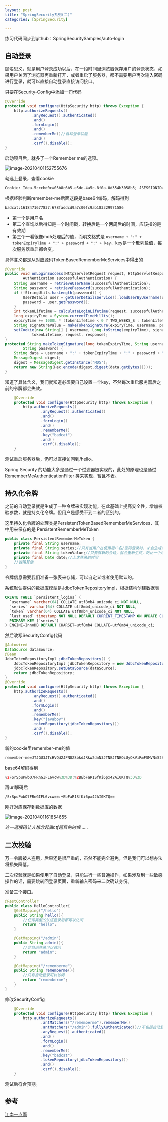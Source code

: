 ```yaml
---
layout: post
title: "SpringSecurity系列(二)"
categories: [SpringSecurity]

---
```


练习代码同步到github：SpringSecuritySamples/auto-login

## 自动登录

顾名思义，就是用户登录成功以后，在一段时间里浏览器保存用户的登录状态，如果用户关闭了浏览器再重新打开，或者重启了服务器，都不需要用户再次输入密码进行登录，就可以直接自动登录直接访问接口。

只要在Security-Config中添加一句代码

```java
@Override
protected void configure(HttpSecurity http) throws Exception {
    http.authorizeRequests()
            .anyRequest().authenticated()
            .and()
            .formLogin()
            .and()
            .rememberMe()//自动登录功能
            .and()
            .csrf().disable();
}
```

启动项目后，就多了一个Remember me的选项。

![image-20210401152755676](https://raw.githubusercontent.com/n1cef1sh/PhotoForBlog/main/img/image-20210401152755676.png)

勾选上登录，查看cookie

```xml
Cookie: Idea-5cccbd0c=05b8c6b5-e5de-4a5c-8f0a-0d354b3058b5; JSESSIONID=438EBD5C451B195DF99FE38AE9D5CC9D; remember-me=YmFkY2F0OjE2MTg0NzE2Nzc4Mzc6Njc4ZmFkZGNkOWE3YzAwZmM5YWIxODMzMjk5NzE1ODY
```

根据经验判断remember-me后面这段是base64编码，解码得到

```XML
badcat:1618471677837:678faddcd9a7c00fc9ab183329971586
```

- 第一个是用户名
- 第二个查询以后得知是一个时间戳，转换后是一个两周后的时间，应该指的是有效期
- 第三个一看很像md5处理后的值，而明文格式是 `username + ":" + tokenExpiryTime + ":" + password + ":" + key`，key是一个散列盐值，每次服务器重启都会变。

具体含义都是从对应源码TokenBasedRememberMeServices中得出的

```JAVA
@Override
public void onLoginSuccess(HttpServletRequest request, HttpServletResponse response,
        Authentication successfulAuthentication) {
    String username = retrieveUserName(successfulAuthentication);
    String password = retrievePassword(successfulAuthentication);
    if (!StringUtils.hasLength(password)) {
        UserDetails user = getUserDetailsService().loadUserByUsername(username);
        password = user.getPassword();
    }
    int tokenLifetime = calculateLoginLifetime(request, successfulAuthentication);
    long expiryTime = System.currentTimeMillis();
    expiryTime += 1000L * (tokenLifetime < 0 ? TWO_WEEKS_S : tokenLifetime);
    String signatureValue = makeTokenSignature(expiryTime, username, password);
    setCookie(new String[] { username, Long.toString(expiryTime), signatureValue },
            tokenLifetime, request, response);
}
protected String makeTokenSignature(long tokenExpiryTime, String username,
        String password) {
    String data = username + ":" + tokenExpiryTime + ":" + password + ":" + getKey();
    MessageDigest digest;
    digest = MessageDigest.getInstance("MD5");
    return new String(Hex.encode(digest.digest(data.getBytes())));
}
```

知道了具体含义，我们就知道必须要自己设置一个key，不然每次重启服务器后之前的令牌都会失效。

```java
    @Override
    protected void configure(HttpSecurity http) throws Exception {
        http.authorizeRequests()
                .anyRequest().authenticated()
                .and()
                .formLogin()
                .and()
                .rememberMe()
                .key("badcat")
                .and()
                .csrf().disable();
    }
```

测试重启服务器后，仍可以直接访问到/hello。

Spring Security 的功能大多是通过一个过滤器链实现的，此处的原理也是通过RememberMeAuthenticationFilter 类来实现，暂且不表。

## 持久化令牌

之前的自动登录就是生成了一种令牌来实现功能，在此基础上提高安全性，增加校验参数，就是持久化令牌。但用户是感受不到二者的区别的。

这里持久化令牌的处理类是PersistentTokenBasedRememberMeServices，其中用来保存的是 PersistentRememberMeToken

```JAVA
public class PersistentRememberMeToken {
    private final String username;
    private final String series;//只有当用户在使用用户名/密码登录时，才会生成或者更新
    private final String tokenValue;//只要有新的会话，就会重新生成，防止一个用户多端登录
    private final Date date;//上次登录的时间
    //省略其他
}
```

令牌信息需要我们准备一张表来存储，可以自定义或者使用默认的。

系统默认提供的数据库模型是JdbcTokenRepositoryImpl，根据结构创建数据表

```sql
CREATE TABLE `persistent_logins` (
  `username` varchar(64) COLLATE utf8mb4_unicode_ci NOT NULL,
  `series` varchar(64) COLLATE utf8mb4_unicode_ci NOT NULL,
  `token` varchar(64) COLLATE utf8mb4_unicode_ci NOT NULL,
  `last_used` timestamp NOT NULL DEFAULT CURRENT_TIMESTAMP ON UPDATE CURRENT_TIMESTAMP,
  PRIMARY KEY (`series`)
) ENGINE=InnoDB DEFAULT CHARSET=utf8mb4 COLLATE=utf8mb4_unicode_ci;
```

然后改写SecurityConfig代码

```JAVA
@Autowired
DataSource dataSource;
@Bean
JdbcTokenRepositoryImpl jdbcTokenRepository() {
    JdbcTokenRepositoryImpl jdbcTokenRepository = new JdbcTokenRepositoryImpl();
    jdbcTokenRepository.setDataSource(dataSource);
    return jdbcTokenRepository;
}
@Override
protected void configure(HttpSecurity http) throws Exception {
    http.authorizeRequests()
            .anyRequest().authenticated()
            .and()
            .formLogin()
            .and()
            .rememberMe()
            .key("javaboy")
            .tokenRepository(jdbcTokenRepository())
            .and()
            .csrf().disable();
}
```

新的cookie里remember-me的值

```XML
remember-me=JTJGU3JTcHVQd2JPN0ZSbkdJRkw2dmN3JTNEJTNEOiUyQkViRmFSMVNmS2k2cHg0MkFJMEtUUSUzRCUzRA
```

base64解码得到

```JAVA
%2FSrSpuPwbO7FRnGIFL6vcw%3D%3D:%2BEbFaR1SfKi6px42AI0KTQ%3D%3D
```

再url解码后

```XML
/SrSpuPwbO7FRnGIFL6vcw==:+EbFaR1SfKi6px42AI0KTQ==
```

刚好对应保存到数据库的数据

![image-20210401161854655](https://raw.githubusercontent.com/n1cef1sh/PhotoForBlog/main/img/image-20210401161854655.png)

*这一通解码让人想念起做ctf题目的时候……*



## 二次校验

万一令牌被人盗用，后果还是很严重的，虽然不能完全避免，但是我们可以想办法将损失降低。

二次校验就是如果使用了自动登录，只能进行一些普通操作，如果涉及到一些敏感操作的话，需要跳转回登录页面，重新输入密码来二次确认身份。

准备三个接口。

```JAVA
@RestController
public class HelloController{
    @GetMapping("/hello")
    public String hello(){
        //任何类型的认证登录后都可以访问
        return "hello";
    }

    @GetMapping("/admin")
    public String admin(){
        //非自动登录可以访问
        return "admin";
    }

    @GetMapping("/rememberme")
    public String rememberme(){
        //只有自动登录可以访问
        return "rememberme";
    }
}
```

修改SecurityConfig

```JAVA
    @Override
    protected void configure(HttpSecurity http) throws Exception {
        http.authorizeRequests()
                .antMatchers("/rememberme").rememberMe()
                .antMatchers("/admin").fullyAuthenticated()//不包括自动登录
                .anyRequest().authenticated()
                .and()
                .formLogin()
                .and()
                .rememberMe()
                .key("badcat")
                .tokenRepository(jdbcTokenRepository())
                .and()
                .csrf().disable();
    }
```

测试后符合预期。

## 参考

[江南一点雨](http://itboyhub.com/category/springsecurity/)